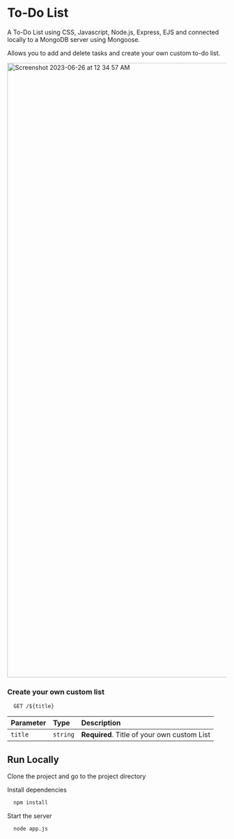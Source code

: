 # To-Do List

A To-Do List using CSS, Javascript, Node.js, Express, EJS and connected locally to a MongoDB server using Mongoose.

Allows you to add and delete tasks and create your own custom to-do list.

<img width="1410" alt="Screenshot 2023-06-26 at 12 34 57 AM" src="https://github.com/Sakshi-196/To-Do-List/assets/117597225/d23c808c-8ebe-49ec-b17e-4dce4bc7378b">

### Create your own custom list

```
  GET /${title}
```

| Parameter | Type     | Description                |
| :-------- | :------- | :------------------------- |
| `title` | `string` | **Required**. Title of your own custom List |


## Run Locally

Clone the project and go to the project directory

Install dependencies

```bash
  npm install
```

Start the server

```bash
  node app.js
```

